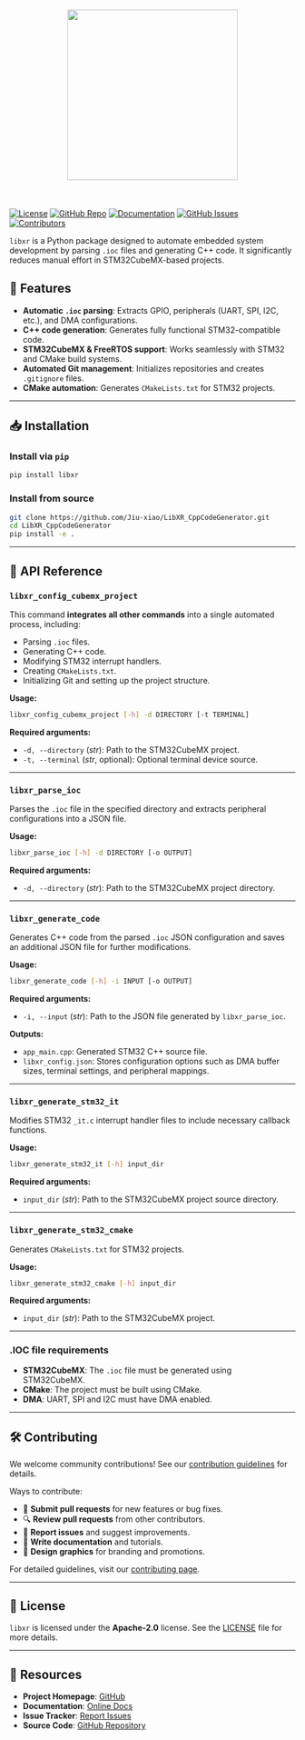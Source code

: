 <h1 align="center">
<img src="imgs/XRobot.jpeg" width="300">
</h1><br>

[![License](https://img.shields.io/badge/license-Apache--2.0-blue)](LICENSE)
[![GitHub Repo](https://img.shields.io/github/stars/Jiu-xiao/LibXR_CppCodeGenerator?style=social)](https://github.com/Jiu-xiao/libxr)
[![Documentation](https://img.shields.io/badge/docs-online-brightgreen)](https://xrobot-org.github.io/)
[![GitHub Issues](https://img.shields.io/github/issues/Jiu-xiao/LibXR_CppCodeGenerator)](https://github.com/Jiu-xiao/LibXR_CppCodeGenerator/issues)
[![Contributors](https://img.shields.io/github/contributors/Jiu-xiao/libxr)](https://github.com/Jiu-xiao/libxr/graphs/contributors)

`libxr` is a Python package designed to automate embedded system development by parsing `.ioc` files and generating C++
code. It significantly reduces manual effort in STM32CubeMX-based projects.

## 🌟 Features

- **Automatic `.ioc` parsing**: Extracts GPIO, peripherals (UART, SPI, I2C, etc.), and DMA configurations.
- **C++ code generation**: Generates fully functional STM32-compatible code.
- **STM32CubeMX & FreeRTOS support**: Works seamlessly with STM32 and CMake build systems.
- **Automated Git management**: Initializes repositories and creates `.gitignore` files.
- **CMake automation**: Generates `CMakeLists.txt` for STM32 projects.

---

## 📥 Installation

### Install via `pip`

```sh
pip install libxr
```

### Install from source

```sh
git clone https://github.com/Jiu-xiao/LibXR_CppCodeGenerator.git
cd LibXR_CppCodeGenerator
pip install -e .
```

---

## 📌 API Reference

### `libxr_config_cubemx_project`

This command **integrates all other commands** into a single automated process, including:

- Parsing `.ioc` files.
- Generating C++ code.
- Modifying STM32 interrupt handlers.
- Creating `CMakeLists.txt`.
- Initializing Git and setting up the project structure.

**Usage:**

```sh
libxr_config_cubemx_project [-h] -d DIRECTORY [-t TERMINAL]
```

**Required arguments:**

- `-d, --directory` (*str*): Path to the STM32CubeMX project.
- `-t, --terminal` (*str*, optional): Optional terminal device source.

---

### `libxr_parse_ioc`

Parses the `.ioc` file in the specified directory and extracts peripheral configurations into a JSON file.

**Usage:**

```sh
libxr_parse_ioc [-h] -d DIRECTORY [-o OUTPUT]
```

**Required arguments:**

- `-d, --directory` (*str*): Path to the STM32CubeMX project directory.

---

### `libxr_generate_code`

Generates C++ code from the parsed `.ioc` JSON configuration and saves an additional JSON file for further
modifications.

**Usage:**

```sh
libxr_generate_code [-h] -i INPUT [-o OUTPUT]
```

**Required arguments:**

- `-i, --input` (*str*): Path to the JSON file generated by `libxr_parse_ioc`.

**Outputs:**

- `app_main.cpp`: Generated STM32 C++ source file.
- `libxr_config.json`: Stores configuration options such as DMA buffer sizes, terminal settings, and peripheral
  mappings.

---

### `libxr_generate_stm32_it`

Modifies STM32 `_it.c` interrupt handler files to include necessary callback functions.

**Usage:**

```sh
libxr_generate_stm32_it [-h] input_dir
```

**Required arguments:**

- `input_dir` (*str*): Path to the STM32CubeMX project source directory.

---

### `libxr_generate_stm32_cmake`

Generates `CMakeLists.txt` for STM32 projects.

**Usage:**

```sh
libxr_generate_stm32_cmake [-h] input_dir
```

**Required arguments:**

- `input_dir` (*str*): Path to the STM32CubeMX project.

---

### .IOC file requirements

* **STM32CubeMX**: The `.ioc` file must be generated using STM32CubeMX.
* **CMake**: The project must be built using CMake.
* **DMA**: UART, SPI and I2C must have DMA enabled.

---

## 🛠️ Contributing

We welcome community contributions! See our [contribution guidelines](CONTRIBUTING.md) for details.

Ways to contribute:

- 📝 **Submit pull requests** for new features or bug fixes.
- 🔍 **Review pull requests** from other contributors.
- 🐛 **Report issues** and suggest improvements.
- 📖 **Write documentation** and tutorials.
- 🎨 **Design graphics** for branding and promotions.

For detailed guidelines, visit our [contributing page](https://github.com/Jiu-xiao/libxr/blob/main/CONTRIBUTING.md).

---

## 📄 License

`libxr` is licensed under the **Apache-2.0** license. See the [LICENSE](LICENSE) file for more details.

---

## 🔗 Resources

- **Project Homepage**: [GitHub](https://github.com/Jiu-xiao/libxr)
- **Documentation**: [Online Docs](https://xrobot-org.github.io/)
- **Issue Tracker**: [Report Issues](https://github.com/Jiu-xiao/LibXR_CppCodeGenerator/issues)
- **Source Code**: [GitHub Repository](https://github.com/Jiu-xiao/LibXR_CppCodeGenerator)